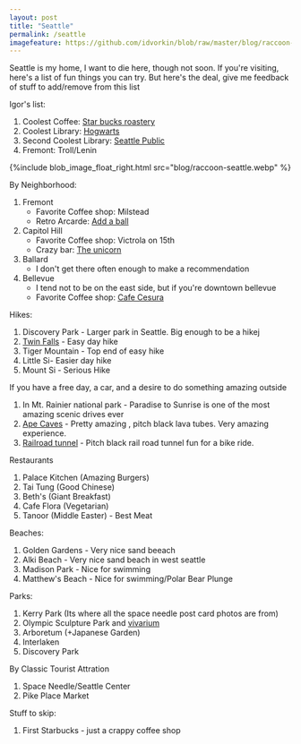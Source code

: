 ```yaml
---
layout: post
title: "Seattle"
permalink: /seattle
imagefeature: https://github.com/idvorkin/blob/raw/master/blog/raccoon-seattle.webp
---
```


Seattle is my home, I want to die here, though not soon. If you're visiting, here's a list of fun things you can try. But here's the deal, give me feedback of stuff to add/remove from this list

Igor's list:

1. Coolest Coffee: [Star bucks roastery](https://www.starbucksreserve.com/en-us/locations/seattle)
2. Coolest Library: [Hogwarts](https://www.lib.washington.edu/suzzallo)
3. Second Coolest Library: [Seattle Public](https://www.spl.org/hours-and-locations/central-library)
4. Fremont: Troll/Lenin

{%include blob_image_float_right.html src="blog/raccoon-seattle.webp" %}

By Neighborhood:

1. Fremont
   - Favorite Coffee shop: Milstead
   - Retro Arcarde: [Add a ball](https://add-a-ball.com/)
1. Capitol Hill
   - Favorite Coffee shop: Victrola on 15th
   - Crazy bar: [The unicorn](https://www.unicornseattle.com/)
1. Ballard
   - I don't get there often enough to make a recommendation
1. Bellevue
   - I tend not to be on the east side, but if you're downtown bellevue
   - Favorite Coffee shop: [Cafe Cesura](https://www.cafecesura.com/)

Hikes:

1. Discovery Park - Larger park in Seattle. Big enough to be a hikej
2. [Twin Falls](https://www.wta.org/go-hiking/hikes/twin-falls-state-park) - Easy day hike
3. Tiger Mountain - Top end of easy hike
4. Little Si- Easier day hike
5. Mount Si - Serious Hike

If you have a free day, a car, and a desire to do something amazing outside

1. In Mt. Rainier national park - Paradise to Sunrise is one of the most amazing scenic drives ever
1. [Ape Caves](https://www.wta.org/go-hiking/hikes/ape-cave) - Pretty amazing , pitch black lava tubes. Very amazing experience.
1. [Railroad tunnel](https://www.wta.org/go-hiking/hikes/iron-horse-tunnel) - Pitch black rail road tunnel fun for a bike ride.

Restaurants

1. Palace Kitchen (Amazing Burgers)
2. Tai Tung (Good Chinese)
3. Beth's (Giant Breakfast)
4. Cafe Flora (Vegetarian)
5. Tanoor (Middle Easter) - Best Meat

Beaches:

1. Golden Gardens - Very nice sand beeach
1. Alki Beach - Very nice sand beach in west seattle
1. Madison Park - Nice for swimming
1. Matthew's Beach - Nice for swimming/Polar Bear Plunge

Parks:

1. Kerry Park (Its where all the space needle post card photos are from)
1. Olympic Sculpture Park and [vivarium](https://art.seattleartmuseum.org/objects/32046/neukom-vivarium)
1. Arboretum (+Japanese Garden)
1. Interlaken
1. Discovery Park

By Classic Tourist Attration

1. Space Needle/Seattle Center
1. Pike Place Market

Stuff to skip:

1. First Starbucks - just a crappy coffee shop

